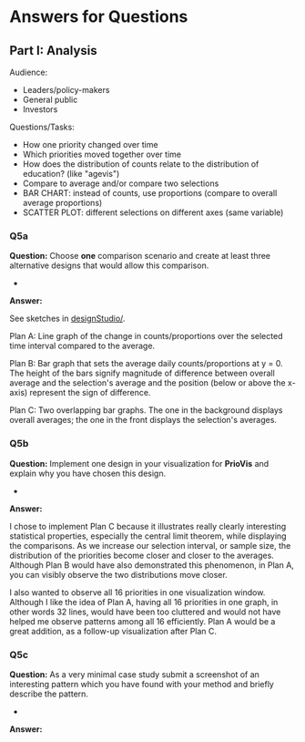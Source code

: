 # Answers for Questions

## Part I: Analysis
Audience:
- Leaders/policy-makers
- General public
- Investors

Questions/Tasks:
- How one priority changed over time
- Which priorities moved together over time
- How does the distribution of counts relate to the distribution of education? (like "agevis")
- Compare to average and/or compare two selections
- BAR CHART: instead of counts, use proportions (compare to overall average proportions)
- SCATTER PLOT: different selections on different axes (same variable)

### Q5a
**Question:** Choose __one__ comparison scenario and create at least three alternative designs that would allow this comparison.

-
**Answer:**

See sketches in [designStudio/](designStudio/).

Plan A: Line graph of the change in counts/proportions over the selected time interval compared to the average.

Plan B: Bar graph that sets the average daily counts/proportions at y = 0. 
The height of the bars signify magnitude of difference between overall average and the selection's average and the position (below or above the x-axis) represent the sign of difference.

Plan C: Two overlapping bar graphs. 
The one in the background displays overall averages; the one in the front displays the selection's averages.

### Q5b
**Question:** Implement one design in your visualization for **PrioVis** and explain why you have chosen this design.

-
**Answer:**

I chose to implement Plan C because it illustrates really clearly interesting statistical properties, especially the central limit theorem, while displaying the comparisons. As we increase our selection interval, or sample size, the distribution of the priorities become closer and closer to the averages. Although Plan B would have also demonstrated this phenomenon, in Plan A, you can visibly observe the two distributions move closer. 

I also wanted to observe all 16 priorities in one visualization window. Although I like the idea of Plan A, having all 16 priorities in one graph, in other words 32 lines, would have been too cluttered and would not have helped me observe patterns among all 16 efficiently. Plan A would be a great addition, as a follow-up visualization after Plan C.

### Q5c
**Question:** As a very minimal case study submit a screenshot of an interesting pattern which you have found with your method and briefly describe the pattern.

-
**Answer:**

